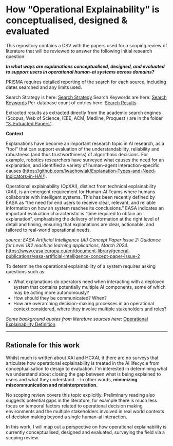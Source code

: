 # How “Operational Explainability” is conceptualised, designed & evaluated

This repository contains a CSV with the papers used for a scoping review of literature that will be reviewed to answer the following initial research question:

_**In what ways are explanations conceptualised, designed, and evaluated to support users in operational human-ai systems across domains?**_

PRISMA requires detailed reporting of the search for each source, including dates searched and any limits used. 

Search Strategy is here: [Search Strategy](2a.%20Search%20Query%20Development/Search%20Strategy.md)
Search Keywords are here: [Search Keywords](2a.%20Search%20Query%20Development/Search%20Keywords.md)
Per-database count of entries here: [Search Results](2b.%20Database%20Search%20Strings/Search%20Results.md)

Extracted results as extracted directly from the academic search engines (Scopus, Web of Science, IEEE, ACM, Medline, Proquest ) are in the folder  ["3. Extracted Papers"](https://github.com/mccleanla/explainability-scoping-review/tree/main/3.%20Extracted%20Papers)..  


**Context**

Explanations have become an important research topic in AI research, as a "tool" that can support evaluation of the understandability, reliability and robustness (and thus trustworthiness) of algorithmic decisions. For example, robotics researchers have surveyed what causes the need for an explanation, and identified a variety of human–agent interaction-specific causes (https://github.com/lwachowiak/Explanation-Types-and-Need-Indicators-in-HAI/).

Operational explainability (OpXAI), distinct from technical explainability (XAI), is an emergent requirement for Human-AI Teams where humans collaborate with intelligent systems. This has been recently defined by EASA as “the need for end users to receive clear, relevant, and reliable information on how an system reaches its conclusions.” EASA indicates an important evaluation characteristic is “time required to obtain an explanation”, emphasising the delivery of information at the right level of detail and timing, ensuring that explanations are clear, actionable, and tailored to real-world operational needs. 

*source: EASA Artificial Intelligence (AI) Concept Paper Issue 2: Guidance for Level 1&2 machine learning applications, March 2024.*
https://www.easa.europa.eu/en/document-library/general-publications/easa-artificial-intelligence-concept-paper-issue-2

To determine the operational explainability of a system requires asking questions such as: 
- What explanations do operators need when interacting with a deployed system that contains potentially multiple AI components, some of which may be acting more autonomously?
- How should they be communicated? When?
- How are overarching decision-making processes in an operational context considered, where they involve multiple stakeholders and roles?

*Some background quotes from literature sources here*: [Operational Explainability Definition](1.%20Background/Operational%20Explainability%20Definition.md)

---
## Rationale for this work

Whilst much is written about XAI and HCXAI, it there are no surveys that articulate how operational explainability is treated in the AI lifecycle from conceptualisation to design to evaluation. I'm interested in determining what we understand about closing the gap between what is being explained to users and what they understand.
	- In other words, **minimizing miscommunication and misinterpretation.**

No scoping review covers this topic explicitly.  Preliminary reading also suggests potential gaps in the literature, for example there is much less focus on temporal factors related to operational decision making environments and the multiple stakeholders involved in real world contexts of decision making beyond a single human-ai interaction. 

In this work, I will map out a perspective on how operational explainability is currently conceptualised, designed and evaluated, surveying the field via a scoping review. 


